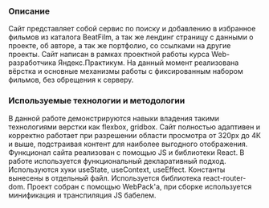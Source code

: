 ### Описание
Сайт представляет собой сервис по поиску и добавлению в избранное фильмов из каталога BeatFilm, а так же лендинг страницу с данными о проекте, об авторе, а так же портфолио, со ссылками на другие проекты. Сайт написан в рамках проектной работы курса Web-разработчика Яндекс.Практикум. На данный момент реализована вёрстка и основные механизмы работы с фиксированным набором фильмов, без обрещения к серверу.

### Используемые технологии и методологии
В данной работе демонстрируются навыки владения такими технологиями верстки как flexbox, gridbox. Сайт полностью адаптивен и корректно работает при разрешении области просмотра от 320px до 4К и выше, подстраивая контент для наиболее выгодного отображения. Функционал сайта реализован с помощью JS и библиотеки React. В работе используется функциональный декларативный подход. Используются хуки useState, useContext, useEffect. Константы вынесены в отдельный файл. Используется библиотека react-router-dom. Проект собран с помощью WebPack'а, при сборке используется минификация и транспиляция JS бабелем.
